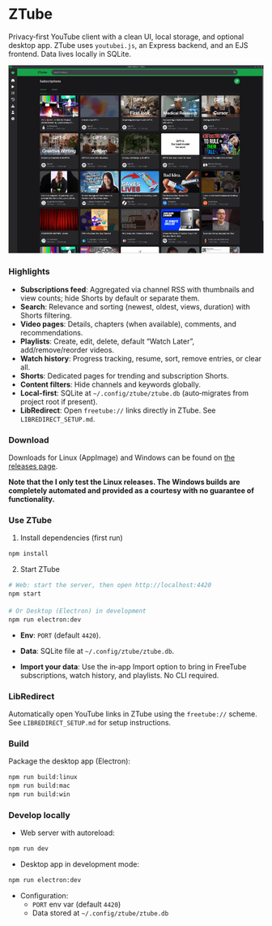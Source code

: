 # ZTube

Privacy‑first YouTube client with a clean UI, local storage, and optional desktop app. ZTube uses `youtubei.js`, an Express backend, and an EJS frontend. Data lives locally in SQLite.

![screenshot.png](screenshot.png)

### Highlights
- **Subscriptions feed**: Aggregated via channel RSS with thumbnails and view counts; hide Shorts by default or separate them.
- **Search**: Relevance and sorting (newest, oldest, views, duration) with Shorts filtering.
- **Video pages**: Details, chapters (when available), comments, and recommendations.
- **Playlists**: Create, edit, delete, default “Watch Later”, add/remove/reorder videos.
- **Watch history**: Progress tracking, resume, sort, remove entries, or clear all.
- **Shorts**: Dedicated pages for trending and subscription Shorts.
- **Content filters**: Hide channels and keywords globally.
- **Local-first**: SQLite at `~/.config/ztube/ztube.db` (auto‑migrates from project root if present).
- **LibRedirect**: Open `freetube://` links directly in ZTube. See `LIBREDIRECT_SETUP.md`.

### Download

Downloads for Linux (AppImage) and Windows can be found on [the releases page](https://github.com/Zetaphor/ztube/releases).

**Note that the I only test the Linux releases. The Windows builds are completely automated and provided as a courtesy with no guarantee of functionality.**

### Use ZTube
1) Install dependencies (first run)
```bash
npm install
```

2) Start ZTube
```bash
# Web: start the server, then open http://localhost:4420
npm start

# Or Desktop (Electron) in development
npm run electron:dev
```

- **Env**: `PORT` (default `4420`).
- **Data**: SQLite file at `~/.config/ztube/ztube.db`.

- **Import your data**: Use the in‑app Import option to bring in FreeTube subscriptions, watch history, and playlists. No CLI required.

### LibRedirect
Automatically open YouTube links in ZTube using the `freetube://` scheme. See `LIBREDIRECT_SETUP.md` for setup instructions.

### Build
Package the desktop app (Electron):
```bash
npm run build:linux
npm run build:mac
npm run build:win
```

### Develop locally
- Web server with autoreload:
```bash
npm run dev
```

- Desktop app in development mode:
```bash
npm run electron:dev
```

- Configuration:
  - `PORT` env var (default `4420`)
  - Data stored at `~/.config/ztube/ztube.db`
